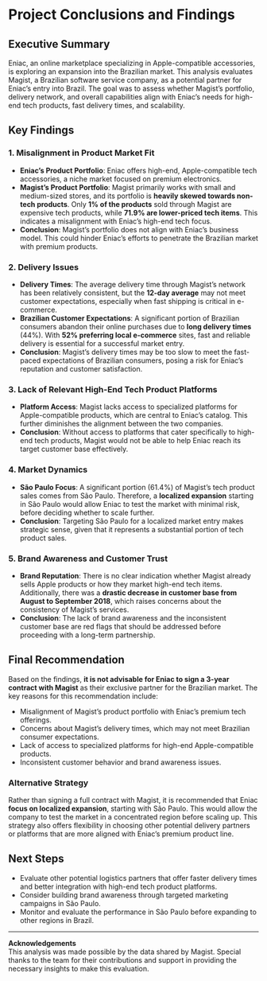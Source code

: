 # Project Conclusions and Findings

## Executive Summary
Eniac, an online marketplace specializing in Apple-compatible accessories, is exploring an expansion into the Brazilian market. This analysis evaluates Magist, a Brazilian software service company, as a potential partner for Eniac’s entry into Brazil. The goal was to assess whether Magist’s portfolio, delivery network, and overall capabilities align with Eniac’s needs for high-end tech products, fast delivery times, and scalability.

## Key Findings

### 1. **Misalignment in Product Market Fit**
   - **Eniac’s Product Portfolio**: Eniac offers high-end, Apple-compatible tech accessories, a niche market focused on premium electronics.
   - **Magist’s Product Portfolio**: Magist primarily works with small and medium-sized stores, and its portfolio is **heavily skewed towards non-tech products**. Only **1% of the products** sold through Magist are expensive tech products, while **71.9% are lower-priced tech items**. This indicates a misalignment with Eniac’s high-end tech focus.
   - **Conclusion**: Magist’s portfolio does not align with Eniac’s business model. This could hinder Eniac’s efforts to penetrate the Brazilian market with premium products.

### 2. **Delivery Issues**
   - **Delivery Times**: The average delivery time through Magist’s network has been relatively consistent, but the **12-day average** may not meet customer expectations, especially when fast shipping is critical in e-commerce. 
   - **Brazilian Customer Expectations**: A significant portion of Brazilian consumers abandon their online purchases due to **long delivery times** (44%). With **52% preferring local e-commerce** sites, fast and reliable delivery is essential for a successful market entry.
   - **Conclusion**: Magist’s delivery times may be too slow to meet the fast-paced expectations of Brazilian consumers, posing a risk for Eniac’s reputation and customer satisfaction.

### 3. **Lack of Relevant High-End Tech Product Platforms**
   - **Platform Access**: Magist lacks access to specialized platforms for Apple-compatible products, which are central to Eniac’s catalog. This further diminishes the alignment between the two companies.
   - **Conclusion**: Without access to platforms that cater specifically to high-end tech products, Magist would not be able to help Eniac reach its target customer base effectively.

### 4. **Market Dynamics**
   - **São Paulo Focus**: A significant portion (61.4%) of Magist’s tech product sales comes from São Paulo. Therefore, a **localized expansion** starting in São Paulo would allow Eniac to test the market with minimal risk, before deciding whether to scale further.
   - **Conclusion**: Targeting São Paulo for a localized market entry makes strategic sense, given that it represents a substantial portion of tech product sales.

### 5. **Brand Awareness and Customer Trust**
   - **Brand Reputation**: There is no clear indication whether Magist already sells Apple products or how they market high-end tech items. Additionally, there was a **drastic decrease in customer base from August to September 2018**, which raises concerns about the consistency of Magist’s services.
   - **Conclusion**: The lack of brand awareness and the inconsistent customer base are red flags that should be addressed before proceeding with a long-term partnership.

## Final Recommendation

Based on the findings, **it is not advisable for Eniac to sign a 3-year contract with Magist** as their exclusive partner for the Brazilian market. The key reasons for this recommendation include:
- Misalignment of Magist’s product portfolio with Eniac’s premium tech offerings.
- Concerns about Magist’s delivery times, which may not meet Brazilian consumer expectations.
- Lack of access to specialized platforms for high-end Apple-compatible products.
- Inconsistent customer behavior and brand awareness issues.

### Alternative Strategy
Rather than signing a full contract with Magist, it is recommended that Eniac **focus on localized expansion**, starting with São Paulo. This would allow the company to test the market in a concentrated region before scaling up. This strategy also offers flexibility in choosing other potential delivery partners or platforms that are more aligned with Eniac’s premium product line.

## Next Steps
- Evaluate other potential logistics partners that offer faster delivery times and better integration with high-end tech product platforms.
- Consider building brand awareness through targeted marketing campaigns in São Paulo.
- Monitor and evaluate the performance in São Paulo before expanding to other regions in Brazil.

---

**Acknowledgements**  
This analysis was made possible by the data shared by Magist. Special thanks to the team for their contributions and support in providing the necessary insights to make this evaluation.

